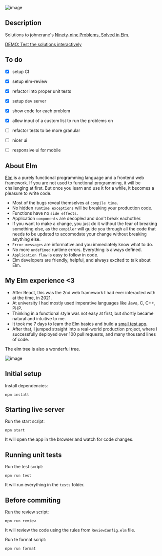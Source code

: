 ![image](https://github.com/robertlisaru/elm-exercises/assets/40792547/9a2e1778-1e23-4ac0-8689-c0470aad64b8)

## Description
Solutions to johncrane's [Ninety-nine Problems, Solved in Elm](https://johncrane.gitbooks.io/ninety-nine-elm-problems/content/).

[DEMO: Test the solutions interactively](https://robertlisaru.github.io/ninety-nine-elm-problems/)

## To do
- [x] setup CI
- [x] setup elm-review
- [x] refactor into proper unit tests
- [x] setup dev server
- [x] show code for each problem
- [x] allow input of a custom list to run the problems on
- [ ] refactor tests to be more granular
- [ ] nicer ui
- [ ] responsive ui for mobile



## About Elm
[Elm](https://elm-lang.org/) is a purely functional programming language and a frontend web framework. If you are not used to functional programming, it will be challenging at first. But once you learn and use it for a while, it becomes a pleasure to write code. 
- Most of the bugs reveal themselves at `compile time`.
- No hidden `runtime exceptions` will be breaking your production code.
- Functions have no `side effects`.
- Application `components` are decopled and don't break eachother.
- If you want to make a change, you just do it without the fear of breaking something else, as the `compiler` will guide you through all the code that needs to be updated to accomodate your change without breaking anything else.
- `Error messages` are informative and you immediately know what to do.
- No more `undefined` runtime errors. Everything is always defined.
- `Application flow` is easy to follow in code.
- Elm developers are friendly, helpful, and always excited to talk about Elm.

## My Elm experience <3
- After React, this was the 2nd web framework I had ever interacted with at the time, in 2021.
- At university I had mostly used imperative languages like Java, C, C++, PHP.
- Thinking in a functional style was not easy at first, but shortly became natural and intuitive to me.
- It took me 7 days to learn the Elm basics and build a [small test app](https://github.com/robertlisaru/elm-todos-app).
- After that, I jumped straight into a real-world production project, where I successfully deployed over 100 pull requests, and many thousand lines of code.

The elm tree is also a wonderful tree.

![image](https://github.com/robertlisaru/elm-exercises/assets/40792547/34d16f6f-3f13-4c66-b845-8a57cf5d4fd8)

## Initial setup
Install dependencies:
```shell
npm install
```

## Starting live server
Run the start script:

```shell
npm start
```
It will open the app in the browser and watch for code changes.

## Running unit tests
Run the test script:
```shell
npm run test
```
It will run everything in the `tests` folder.

## Before commiting
Run the review script:
```shell
npm run review
```
It will review the code using the rules from `ReviewConfig.elm` file.

Run te format script:
```shell
npm run format
```
